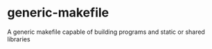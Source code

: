 generic-makefile
================

A generic makefile capable of building programs and static or shared libraries
